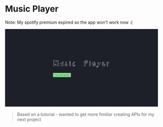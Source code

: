 # Music Player

Note: My spotify premium expired so the app won't work now :(

![Main](https://raw.githubusercontent.com/kjsbot/music-player/main/main.PNG)

>Based on a tutorial - wanted to get more fimiliar creating APIs for my next project

